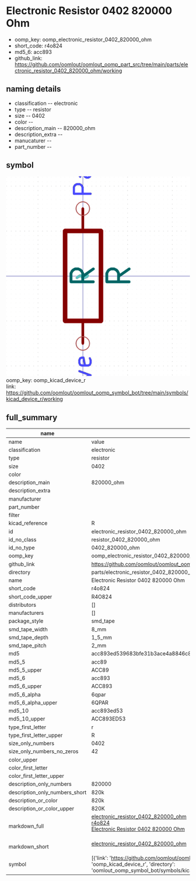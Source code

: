 # Electronic Resistor 0402 820000 Ohm

  
* oomp_key: oomp_electronic_resistor_0402_820000_ohm 
* short_code: r4o824
* md5_6: acc893  
* github_link: https://github.com/oomlout/oomlout_oomp_part_src/tree/main/parts/electronic_resistor_0402_820000_ohm/working  
## naming details
* classification -- electronic
* type -- resistor
* size -- 0402
* color -- 
* description_main -- 820000_ohm
* description_extra -- 
* manucaturer -- 
* part_number -- 



## symbol

![](symbol/0/working/working_600.png)  
oomp_key: oomp_kicad_device_r  
link: https://github.com/oomlout/oomlout_oomp_symbol_bot/tree/main/symbols/kicad_device_r/working  


## full_summary
| name | value | 
| --- | --- | 
| name | value | 
| classification | electronic | 
| type | resistor | 
| size | 0402 | 
| color |  | 
| description_main | 820000_ohm | 
| description_extra |  | 
| manufacturer |  | 
| part_number |  | 
| filter |  | 
| kicad_reference | R | 
| id | electronic_resistor_0402_820000_ohm | 
| id_no_class | resistor_0402_820000_ohm | 
| id_no_type | 0402_820000_ohm | 
| oomp_key | oomp_electronic_resistor_0402_820000_ohm | 
| github_link | https://github.com/oomlout/oomlout_oomp_part_src/tree/main/parts/electronic_resistor_0402_820000_ohm/working | 
| directory | parts/electronic_resistor_0402_820000_ohm | 
| name | Electronic Resistor 0402 820000 Ohm | 
| short_code | r4o824 | 
| short_code_upper | R4O824 | 
| distributors | [] | 
| manufacturers | [] | 
| package_style | smd_tape | 
| smd_tape_width | 8_mm | 
| smd_tape_depth | 1_5_mm | 
| smd_tape_pitch | 2_mm | 
| md5 | acc893ed539683bfe31b3ace4a8846c8 | 
| md5_5 | acc89 | 
| md5_5_upper | ACC89 | 
| md5_6 | acc893 | 
| md5_6_upper | ACC893 | 
| md5_6_alpha | 6qpar | 
| md5_6_alpha_upper | 6QPAR | 
| md5_10 | acc893ed53 | 
| md5_10_upper | ACC893ED53 | 
| type_first_letter | r | 
| type_first_letter_upper | R | 
| size_only_numbers | 0402 | 
| size_only_numbers_no_zeros | 42 | 
| color_upper |  | 
| color_first_letter |  | 
| color_first_letter_upper |  | 
| description_only_numbers | 820000 | 
| description_only_numbers_short | 820k | 
| description_or_color | 820k | 
| description_or_color_upper | 820K | 
| markdown_full | [electronic_resistor_0402_820000_ohm](https://github.com/oomlout/oomlout_oomp_part_src/tree/main/parts/electronic_resistor_0402_820000_ohm/working)<br>[r4o824](https://github.com/oomlout/oomlout_oomp_part_src/tree/main/parts/electronic_resistor_0402_820000_ohm/working)<br>[Electronic Resistor 0402 820000 Ohm](https://github.com/oomlout/oomlout_oomp_part_src/tree/main/parts/electronic_resistor_0402_820000_ohm/working)<br><br> | 
| markdown_short | [electronic_resistor_0402_820000_ohm](https://github.com/oomlout/oomlout_oomp_part_src/tree/main/parts/electronic_resistor_0402_820000_ohm/working)<br><br> | 
| symbol | [{'link': 'https://github.com/oomlout/oomlout_oomp_symbol_bot/tree/main/symbols/kicad_device_r', 'oomp_key': 'oomp_kicad_device_r', 'directory': 'oomlout_oomp_symbol_bot/symbols/kicad_device_r//working/working.kicad_sym'}] | 
